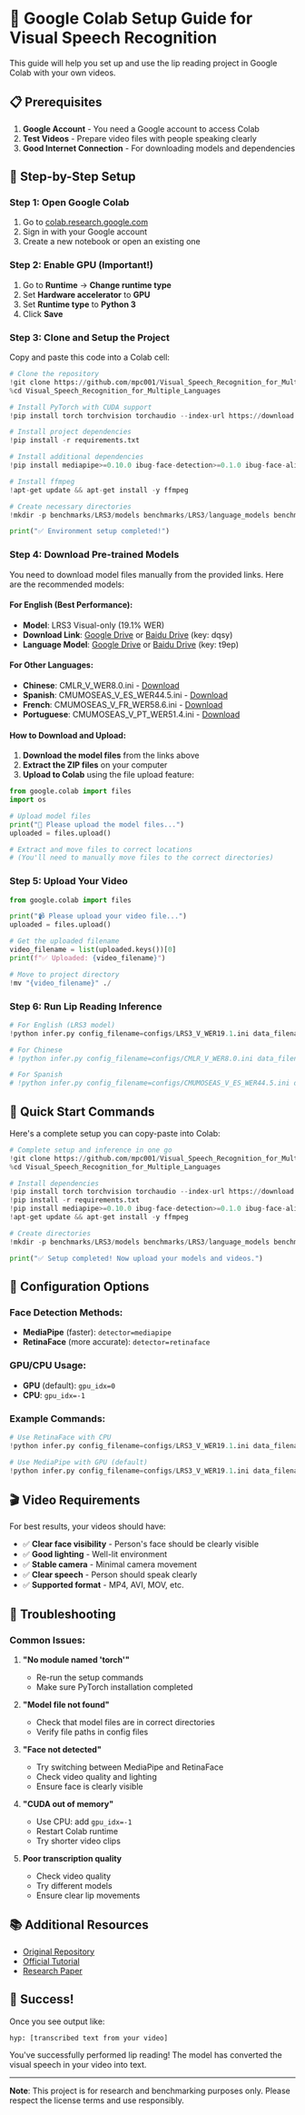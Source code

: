 # 🚀 Google Colab Setup Guide for Visual Speech Recognition

This guide will help you set up and use the lip reading project in Google Colab with your own videos.

## 📋 Prerequisites

1. **Google Account** - You need a Google account to access Colab
2. **Test Videos** - Prepare video files with people speaking clearly
3. **Good Internet Connection** - For downloading models and dependencies

## 🎯 Step-by-Step Setup

### Step 1: Open Google Colab

1. Go to [colab.research.google.com](https://colab.research.google.com)
2. Sign in with your Google account
3. Create a new notebook or open an existing one

### Step 2: Enable GPU (Important!)

1. Go to **Runtime** → **Change runtime type**
2. Set **Hardware accelerator** to **GPU**
3. Set **Runtime type** to **Python 3**
4. Click **Save**

### Step 3: Clone and Setup the Project

Copy and paste this code into a Colab cell:

```python
# Clone the repository
!git clone https://github.com/mpc001/Visual_Speech_Recognition_for_Multiple_Languages
%cd Visual_Speech_Recognition_for_Multiple_Languages

# Install PyTorch with CUDA support
!pip install torch torchvision torchaudio --index-url https://download.pytorch.org/whl/cu118

# Install project dependencies
!pip install -r requirements.txt

# Install additional dependencies
!pip install mediapipe>=0.10.0 ibug-face-detection>=0.1.0 ibug-face-alignment>=0.1.0 ffmpeg-python>=0.2.0 tqdm>=4.60.0

# Install ffmpeg
!apt-get update && apt-get install -y ffmpeg

# Create necessary directories
!mkdir -p benchmarks/LRS3/models benchmarks/LRS3/language_models benchmarks/LRS3/labels

print("✅ Environment setup completed!")
```

### Step 4: Download Pre-trained Models

You need to download model files manually from the provided links. Here are the recommended models:

#### For English (Best Performance):
- **Model**: LRS3 Visual-only (19.1% WER)
- **Download Link**: [Google Drive](http://bit.ly/40EAtyX) or [Baidu Drive](https://bit.ly/3ZjbrV5) (key: dqsy)
- **Language Model**: [Google Drive](http://bit.ly/3FE4XsV) or [Baidu Drive](http://bit.ly/3yRI5SY) (key: t9ep)

#### For Other Languages:
- **Chinese**: CMLR_V_WER8.0.ini - [Download](https://bit.ly/3fR8RkU)
- **Spanish**: CMUMOSEAS_V_ES_WER44.5.ini - [Download](https://bit.ly/34MjWBW)
- **French**: CMUMOSEAS_V_FR_WER58.6.ini - [Download](https://bit.ly/3Ik6owb)
- **Portuguese**: CMUMOSEAS_V_PT_WER51.4.ini - [Download](https://bit.ly/3HjXCgo)

#### How to Download and Upload:

1. **Download the model files** from the links above
2. **Extract the ZIP files** on your computer
3. **Upload to Colab** using the file upload feature:

```python
from google.colab import files
import os

# Upload model files
print("📁 Please upload the model files...")
uploaded = files.upload()

# Extract and move files to correct locations
# (You'll need to manually move files to the correct directories)
```

### Step 5: Upload Your Video

```python
from google.colab import files

print("📹 Please upload your video file...")
uploaded = files.upload()

# Get the uploaded filename
video_filename = list(uploaded.keys())[0]
print(f"✅ Uploaded: {video_filename}")

# Move to project directory
!mv "{video_filename}" ./
```

### Step 6: Run Lip Reading Inference

```python
# For English (LRS3 model)
!python infer.py config_filename=configs/LRS3_V_WER19.1.ini data_filename="{video_filename}" detector=mediapipe

# For Chinese
# !python infer.py config_filename=configs/CMLR_V_WER8.0.ini data_filename="{video_filename}" detector=mediapipe

# For Spanish
# !python infer.py config_filename=configs/CMUMOSEAS_V_ES_WER44.5.ini data_filename="{video_filename}" detector=mediapipe
```

## 🎯 Quick Start Commands

Here's a complete setup you can copy-paste into Colab:

```python
# Complete setup and inference in one go
!git clone https://github.com/mpc001/Visual_Speech_Recognition_for_Multiple_Languages
%cd Visual_Speech_Recognition_for_Multiple_Languages

# Install dependencies
!pip install torch torchvision torchaudio --index-url https://download.pytorch.org/whl/cu118
!pip install -r requirements.txt
!pip install mediapipe>=0.10.0 ibug-face-detection>=0.1.0 ibug-face-alignment>=0.1.0 ffmpeg-python>=0.2.0 tqdm>=4.60.0
!apt-get update && apt-get install -y ffmpeg

# Create directories
!mkdir -p benchmarks/LRS3/models benchmarks/LRS3/language_models benchmarks/LRS3/labels

print("✅ Setup completed! Now upload your models and videos.")
```

## 🔧 Configuration Options

### Face Detection Methods:
- **MediaPipe** (faster): `detector=mediapipe`
- **RetinaFace** (more accurate): `detector=retinaface`

### GPU/CPU Usage:
- **GPU** (default): `gpu_idx=0`
- **CPU**: `gpu_idx=-1`

### Example Commands:

```python
# Use RetinaFace with CPU
!python infer.py config_filename=configs/LRS3_V_WER19.1.ini data_filename="video.mp4" detector=retinaface gpu_idx=-1

# Use MediaPipe with GPU (default)
!python infer.py config_filename=configs/LRS3_V_WER19.1.ini data_filename="video.mp4" detector=mediapipe
```

## 🎬 Video Requirements

For best results, your videos should have:

- ✅ **Clear face visibility** - Person's face should be clearly visible
- ✅ **Good lighting** - Well-lit environment
- ✅ **Stable camera** - Minimal camera movement
- ✅ **Clear speech** - Person should speak clearly
- ✅ **Supported format** - MP4, AVI, MOV, etc.

## 🚨 Troubleshooting

### Common Issues:

1. **"No module named 'torch'"**
   - Re-run the setup commands
   - Make sure PyTorch installation completed

2. **"Model file not found"**
   - Check that model files are in correct directories
   - Verify file paths in config files

3. **"Face not detected"**
   - Try switching between MediaPipe and RetinaFace
   - Check video quality and lighting
   - Ensure face is clearly visible

4. **"CUDA out of memory"**
   - Use CPU: add `gpu_idx=-1`
   - Restart Colab runtime
   - Try shorter video clips

5. **Poor transcription quality**
   - Check video quality
   - Try different models
   - Ensure clear lip movements

## 📚 Additional Resources

- [Original Repository](https://github.com/mpc001/Visual_Speech_Recognition_for_Multiple_Languages)
- [Official Tutorial](https://colab.research.google.com/drive/1jfb6e4xxhXHbmQf-nncdLno1u0b4j614)
- [Research Paper](https://arxiv.org/abs/2202.13084)

## 🎉 Success!

Once you see output like:
```
hyp: [transcribed text from your video]
```

You've successfully performed lip reading! The model has converted the visual speech in your video into text.

---

**Note**: This project is for research and benchmarking purposes only. Please respect the license terms and use responsibly.

